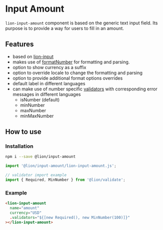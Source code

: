 # Input Amount

[//]: # 'AUTO INSERT HEADER PREPUBLISH'

`lion-input-amount` component is based on the generic text input field. Its purpose is to provide a way for users to fill in an amount.

## Features

- based on [lion-input](../input)
- makes use of [formatNumber](../localize/docs/number.md) for formatting and parsing.
- option to show currency as a suffix
- option to override locale to change the formatting and parsing
- option to provide additional format options overrides
- default label in different languages
- can make use of number specific [validators](../validate/docs/DefaultValidators.md) with corresponding error messages in different languages
  - isNumber (default)
  - minNumber
  - maxNumber
  - minMaxNumber

## How to use

### Installation

```sh
npm i --save @lion/input-amount
```

```js
import '@lion/input-amount/lion-input-amount.js';

// validator import example
import { Required, MinNumber } from '@lion/validate';
```

### Example

```html
<lion-input-amount
  name="amount"
  currency="USD"
  .validators="${[new Required(), new MinNumber(100)]}"
></lion-input-amount>
```
